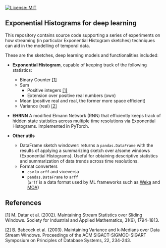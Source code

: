 [![License: MIT](https://img.shields.io/badge/License-MIT-yellow.svg)](https://opensource.org/licenses/MIT)
## Exponential Histograms for deep learning 

This repository contains source code supporting a series of experiments on how streaming (in particular Exponential Histogram sketches) 
techniques can aid in the modelling of temporal data.

These are the sketches, deep learning models and functionalities included:

- **Exponential Histogram**, capable of keeping track of the following statistics:
    - Binary Counter [[1]](#1)
    - Sum
        - Positive integers [[1]](#1)
        - Extension over positive real numbers (own)
    - Mean (positive real and real, the former more space efficient)
    - Variance (real) [[2]](#2)

- **EHRNN**
    A modified Elmann Network (RNN) that efficiently keeps track of hidden state statistics across multiple time resolutions via Exponential Histograms.        Implemented in PyTorch.

- **Other utils**
    - DataFrame sketch windower: returns a ``pandas.DataFrame`` with the results of applying a 
    summarizing sketch over a/some windows (Exponential Histograms). Useful for obtaining descriptive statistics and summarization of data trends across time resolutions.
    - Format converters
        - ``csv`` to ``arff`` and viceversa
        - ``pandas.DataFrame`` to ``arff``  
        (``arff`` is a data format used by ML frameworks such as [Weka](https://www.cs.waikato.ac.nz/ml/weka/) and 
        [MOA](https://moa.cms.waikato.ac.nz/))
        
## References
<a id="1">[1]</a> 
M. Datar et al. (2002). 
Maintaining Stream Statistics over Sliding Windows. 
Society for Industrial and Applied Mathematics, 31(6), 1794-1813.

<a id="1">[2]</a> 
B. Babcock et al. (2003). 
Maintaining Variance and k-Medians over Data Stream Windows. 
Proceedings of the ACM SIGACT-SIGMOD-SIGART Symposium on Principles of Database Systems, 22, 234-243.
